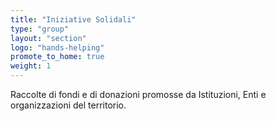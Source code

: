 ```yaml
---
title: "Iniziative Solidali"
type: "group"
layout: "section"
logo: "hands-helping"
promote_to_home: true
weight: 1
---
```


Raccolte di fondi e di donazioni promosse da Istituzioni, Enti e organizzazioni del territorio.
